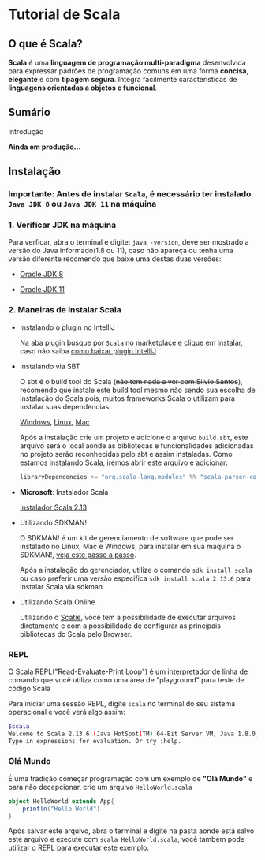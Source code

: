 # Tutorial de Scala

## O que é Scala?

**Scala** é uma **linguagem de programação multi-paradigma** desenvolvida para expressar padrões de programação comuns em uma forma **concisa**, **elegante** e com **tipagem segura**. Integra facilmente características de **linguagens orientadas a objetos e funcional**.

## Sumário

Introdução

**Ainda em produção...**

## Instalação

### **Importante**: Antes de instalar `Scala`, é necessário ter instalado `Java JDK 8` ou `Java JDK 11` na máquina

### 1. Verificar JDK na máquina

Para verficar, abra o terminal e digite:
`java -version`, deve ser mostrado a versão do Java informado(1.8 ou 11), caso não apareça ou tenha uma versão diferente recomendo que baixe uma destas duas versões:

* [Oracle JDK 8](https://www.oracle.com/java/technologies/javase-jdk8-downloads.html)

* [Oracle JDK 11](https://www.oracle.com/java/technologies/javase-jdk11-downloads.html)

### 2. Maneiras de instalar Scala

* Instalando o plugin no IntelliJ

    Na aba plugin busque por `Scala` no marketplace e clique em instalar, caso não saiba [como baixar plugin IntelliJ](https://www.jetbrains.com/help/idea/managing-plugins.html)

* Instalando via SBT

    O sbt é o build tool do Scala (~~não tem nada a ver com Silvio Santos~~), recomendo que instale este build tool mesmo não sendo sua escolha de instalação do Scala,pois, muitos frameworks Scala o utilizam para instalar suas dependencias.

    [Windows](https://www.scala-sbt.org/1.x/docs/Installing-sbt-on-Windows.html),
    [Linux](https://www.scala-sbt.org/1.x/docs/Installing-sbt-on-Linux.html),
    [Mac](https://www.scala-sbt.org/1.x/docs/Installing-sbt-on-Mac.html)

    Após a instalação crie um projeto e adicione o arquivo `build.sbt`, este arquivo será o local aonde as bibliotecas e funcionalidades adicionadas no projeto serão reconhecidas pelo sbt e assim instaladas. Como estamos instalando Scala, iremos abrir este arquivo e adicionar:

    ````sbt
    libraryDependencies += "org.scala-lang.modules" %% "scala-parser-combinators" % "1.1.2"
    ````

* **Microsoft**: Instalador Scala

    [Instalador Scala 2.13](https://downloads.lightbend.com/scala/2.13.6/scala-2.13.6.msi)

* Utilizando SDKMAN!

    O SDKMAN! é um kit de gerenciamento de software que pode ser instalado no Linux, Mac e Windows, para instalar em sua máquina o SDKMAN!, [veja este passo a passo](https://sdkman.io/install).

    Após a instalação do gerenciador, utilize o comando `sdk install scala` ou caso preferir uma versão especifica `sdk install scala 2.13.6` para instalar Scala via sdkman.

* Utilizando Scala Online

    Utilizando o [Scatie](https://scastie.scala-lang.org/), você tem a possibilidade de executar arquivos diretamente e com a possibilidade de configurar as principais bibliotecas do Scala pelo Browser.

### **REPL**

O Scala REPL("Read-Evaluate-Print Loop") é um interpretador de linha de comando que você utiliza como uma área de "playground" para teste de código Scala

Para iniciar uma sessão REPL, digite `scala` no terminal do seu sistema operacional e você verá algo assim:

```bash
$scala
Welcome to Scala 2.13.6 (Java HotSpot(TM) 64-Bit Server VM, Java 1.8.0_301).
Type in expressions for evaluation. Or try :help.
```

### **Olá Mundo**

É uma tradição começar programação com um exemplo de **"Olá Mundo"** e para não decepcionar, crie um arquivo `HelloWorld.scala`

```scala
object HelloWorld extends App{
    println("Hello World")
}
```

Após salvar este arquivo, abra o terminal e digite na pasta aonde está salvo este arquivo e execute com `scala HelloWorld.scala`, você também pode utilizar o REPL para executar este exemplo.
